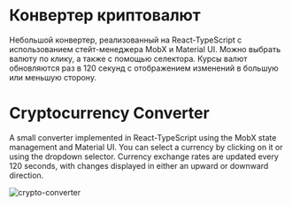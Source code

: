 # Конвертер криптовалют

Небольшой конвертер, реализованный на React-TypeScript с использованием стейт-менеджера MobX и Material UI.
Можно выбрать валюту по клику, а также с помощью селектора.
Курсы валют обновляются раз в 120 секунд с отображением изменений в большую или меньшую сторону.

# Cryptocurrency Converter

A small converter implemented in React-TypeScript using the MobX state management and Material UI.
You can select a currency by clicking on it or using the dropdown selector.
Currency exchange rates are updated every 120 seconds, with changes displayed in either an upward or downward direction.

![crypto-converter](https://user-images.githubusercontent.com/69259892/232414050-31adf9cb-fbd8-49d6-9459-4888d6bf1ed5.gif)
